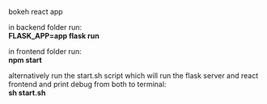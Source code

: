 bokeh react app

in backend folder run:  
**FLASK_APP=app flask run**

in frontend folder run:  
**npm start**

alternatively run the start.sh script which will run the flask server and react frontend and print debug from both to terminal:  
**sh start.sh**